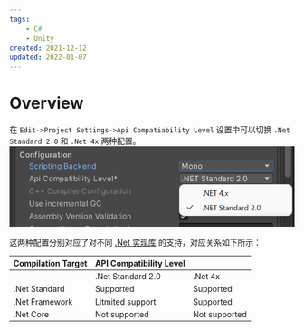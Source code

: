 ```yaml
---
tags:
    - C#
    - Unity
created: 2021-12-12
updated: 2022-01-07
---
```


# Overview

在 `Edit->Project Settings->Api Compatiability Level` 设置中可以切换 `.Net Standard 2.0` 和 `.Net 4x` 两种配置。
![|400](assets/Unity%20-%20Scripting%20Architecture%20-%20.Net%20Profile%20Support/image-20211212232835295.png)

这两种配置分别对应了对不同 [.Net 实现库](../../CSharp/CSharp-.Net%20Standard%20and%20Implementation.md) 的支持，对应关系如下所示：

| Compilation Target | API Compatibility Level |               |
| ------------------ | ----------------------- | ------------- |
|                    | .Net Standard 2.0       | .Net 4x       |
| .Net Standard      | Supported               | Supported     |
| .Net Framework     | Litmited support        | Supported     |
| .Net Core          | Not supported           | Not supported |

